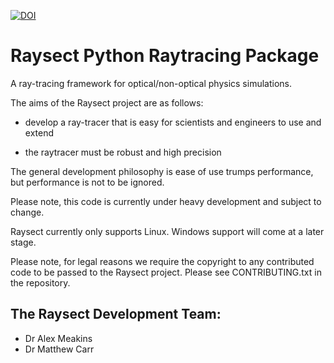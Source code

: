 [![DOI](https://zenodo.org/badge/DOI/10.5281/zenodo.1205064.svg)](https://doi.org/10.5281/zenodo.1205064)

Raysect Python Raytracing Package
=================================

A ray-tracing framework for optical/non-optical physics simulations.

The aims of the Raysect project are as follows:

* develop a ray-tracer that is easy for scientists and engineers to use and extend

* the raytracer must be robust and high precision

The general development philosophy is ease of use trumps performance, but performance is not to be ignored.

Please note, this code is currently under heavy development and subject to change.

Raysect currently only supports Linux. Windows support will come at a later stage.

Please note, for legal reasons we require the copyright to any contributed code to be passed to the Raysect project. Please see CONTRIBUTING.txt in the repository.

The Raysect Development Team:
-----------------------------

* Dr Alex Meakins
* Dr Matthew Carr

